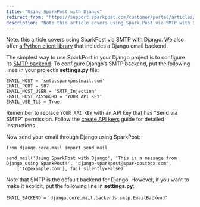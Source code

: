 ```yaml
---
title: "Using SparkPost with Django"
redirect_from: "https://support.sparkpost.com/customer/portal/articles/2169630-using-sparkpost-with-django"
description: "Note this article covers using Spark Post via SMTP with Django We also offer a Python client library that includes a Django email backend The simplest way to use Spark Post in your Django project is to configure its SMTP backend To configure Django’s SMTP backend put the following lines..."
---
```


Note: this article covers using SparkPost via SMTP with Django. We also offer [a Python client library](http://python-sparkpost.readthedocs.org/) that includes a Django email backend.

The simplest way to use SparkPost in your Django project is to configure its [SMTP backend](https://docs.djangoproject.com/en/1.8/topics/email/#smtp-backend). To configure Django’s SMTP backend, put the following lines in your project’s **settings.py** file:

```
EMAIL_HOST = 'smtp.sparkpostmail.com'
EMAIL_PORT = 587
EMAIL_HOST_USER = 'SMTP_Injection'
EMAIL_HOST_PASSWORD = 'YOUR API KEY'
EMAIL_USE_TLS = True
```

Remember to replace `YOUR API KEY` with an API key that has “Send via SMTP” permission. Follow the [create API keys](https://support.sparkpost.com/customer/en/portal/articles/1933377-create-api-keys) guide for detailed instructions.

Now send your email through Django using SparkPost:

```
​from django.core.mail import send_mail

send_mail('Using SparkPost with Django', 'This is a message from Django using SparkPost!', 'django-sparkpost@sparkpostbox.com',
    ['to@example.com'], fail_silently=False)
```

Note that SMTP is the default backend for Django. However, if you want to make it explicit, put the following line in **settings.py**:

`EMAIL_BACKEND =` `'django.core.mail.backends.smtp.EmailBackend'`